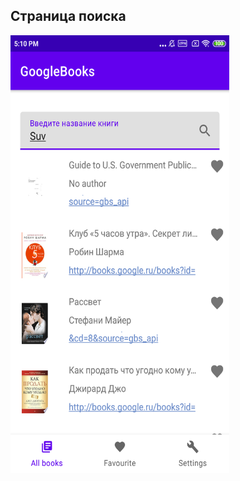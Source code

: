 ## Страница поиска
<img src="https://raw.githubusercontent.com/Zheend/GoogleBooks/master/images/serach_page.png" width="350px" height="700px" />

